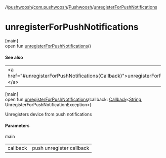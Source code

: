 //[pushwoosh](../../../index.md)/[com.pushwoosh](../index.md)/[Pushwoosh](index.md)/[unregisterForPushNotifications](unregister-for-push-notifications.md)

# unregisterForPushNotifications

[main]\
open fun [unregisterForPushNotifications](unregister-for-push-notifications.md)()

#### See also

| |
|---|
| &lt;a href=&quot;#unregisterForPushNotifications(Callback)&quot;&gt;unregisterForPushNotifications(Callback)&lt;/a&gt; |

[main]\
open fun [unregisterForPushNotifications](unregister-for-push-notifications.md)(callback: [Callback](../../com.pushwoosh.function/-callback/index.md)&lt;[String](https://developer.android.com/reference/kotlin/java/lang/String.html), UnregisterForPushNotificationException&gt;)

Unregisters device from push notifications

#### Parameters

main

| | |
|---|---|
| callback | push unregister callback |
